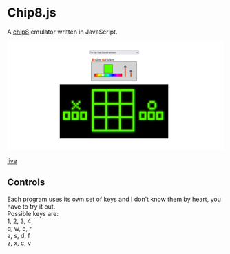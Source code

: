# Chip8.js

A [chip8](https://tobiasvl.github.io/blog/write-a-chip-8-emulator) emulator written in JavaScript.

[![Chip 8 Emulator](screenshot.png)](https://victorqribeiro.github.io/Chip8js/)

[live](https://victorqribeiro.github.io/Chip8js/)

## Controls

Each program uses its own set of keys and I don't know them by heart, you have to try it out.  
Possible keys are:   
1, 2, 3, 4    
q, w, e, r    
a, s, d, f    
z, x, c, v
